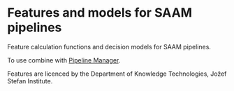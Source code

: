 # Features and models for SAAM pipelines
Feature calculation functions and decision models for SAAM pipelines.

To use combine with [Pipeline Manager](https://github.com/aosojnik/pipeline-manager).

Features are licenced by the Department of Knowledge Technologies, Jožef Stefan Institute.

